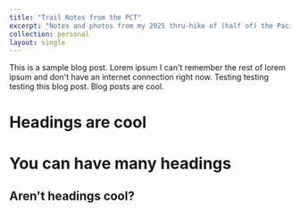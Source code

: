 ```yaml
---
title: "Trail Notes from the PCT"
excerpt: "Notes and photos from my 2025 thru-hike of (half of) the Pacific Crest Trail<br/><img src='/images/500x300.png'>"
collection: personal
layout: single
---
```


This is a sample blog post. Lorem ipsum I can't remember the rest of lorem ipsum and don't have an internet connection right now. Testing testing testing this blog post. Blog posts are cool.

Headings are cool
======

You can have many headings
======

Aren't headings cool?
------